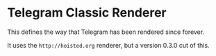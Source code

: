 # Telegram Classic Renderer

This defines the way that Telegram has been rendered since forever.

It uses the `http://hoisted.org` renderer, but a version 0.3.0
cut of this.

